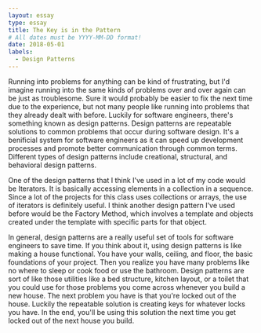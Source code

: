 ```yaml
---
layout: essay
type: essay
title: The Key is in the Pattern
# All dates must be YYYY-MM-DD format!
date: 2018-05-01
labels:
  - Design Patterns
---
```


  Running into problems for anything can be kind of frustrating, but I'd imagine running into the same kinds of problems over and over again can be just as troublesome. Sure it would probably be easier to fix the next time due to the experience, but not many people like running into problems that they already dealt with before. Luckily for software engineers, there's something known as design patterns. Design patterns are repeatable solutions to common problems that occur during software design. It's a benificial system for software engineers as it can speed up development processes and promote better communication through common terms. Different types of design patterns include creational, structural, and behavioral design patterns. 
  
  One of the design patterns that I think I've used in a lot of my code would be Iterators. It is basically accessing elements in a collection in a sequence. Since a lot of the projects for this class uses collections or arrays, the use of iterators is definitely useful. I think another design pattern I've used before would be the Factory Method, which involves a template and objects created under the template with specific parts for that object.
  
  In general, design patterns are a really useful set of tools for software engineers to save time. If you think about it, using design patterns is like making a house functional. You have your walls, ceiling, and floor, the basic foundations of your project. Then you realize you have many problems like no where to sleep or cook food or use the bathroom. Design patterns are sort of like those utilities like a bed structure, kitchen layout, or a toilet that you could use for those problems you come across whenever you build a new house. The next problem you have is that you're locked out of the house. Luckily the repeatable solution is creating keys for whatever locks you have. In the end, you'll be using this solution the next time you get locked out of the next house you build.
  
